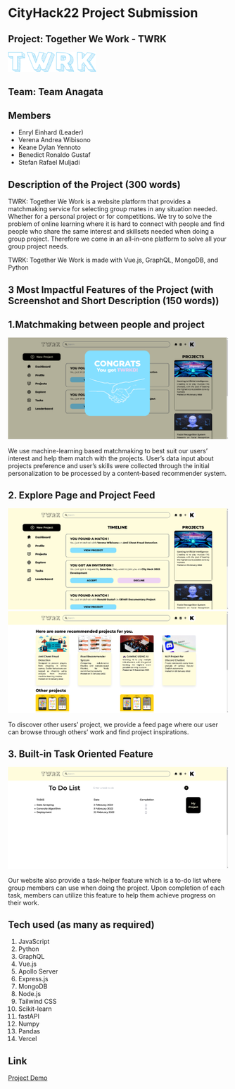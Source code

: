 # CityHack22 Project Submission
## Project: Together We Work - TWRK
<img src="./assets/Asset2.png" width="200" alt="project_logo"/>

## Team: Team Anagata
## Members
- Enryl Einhard (Leader)
- Verena Andrea Wibisono
- Keane Dylan Yennoto
- Benedict Ronaldo Gustaf
- Stefan Rafael Muljadi

## Description of the Project (300 words)
TWRK: Together We Work is a website platform that provides a matchmaking service for selecting group mates in any situation needed. Whether for a personal project or for competitions.  We try to solve the problem of online learning where it is hard to connect with people and find people who share the same interest and skillsets needed when doing a group project. Therefore we come in an all-in-one platform to solve all your group project needs. 

TWRK: Together We Work is made with Vue.js, GraphQL, MongoDB, and Python


## 3 Most Impactful Features of the Project (with Screenshot and Short Description (150 words))
## 1.Matchmaking between people and project

<img src="./assets/screenshot.png" width="500" alt="screenshot"/></br>

We use machine-learning based matchmaking to best suit our users’ interest and help them match with the projects. User’s data input about projects preference and user’s skills were collected through the initial personalization to be processed by a content-based recommender system.

## 2. Explore Page and Project Feed

<img src="./assets/screenshot-2.png" width="500" alt="screenshot"/></br>
<img src="./assets/screenshot-3.png" width="500" alt="screenshot"/></br>

To discover other users’ project, we provide a feed page where our user can browse through others’ work and find project inspirations.

## 3. Built-in Task Oriented Feature

<img src="./assets/screenshot-4.png" width="500" alt="screenshot"/></br>

Our website also provide a task-helper feature which is a to-do list where group members can use when doing the project. Upon completion of each task, members can utilize this feature to help them achieve progress on their work.

## Tech used (as many as required)
1. JavaScript
2. Python
3. GraphQL
4. Vue.js
5. Apollo Server
6. Express.js
7. MongoDB
8. Node.js
9. Tailwind CSS
10. Scikit-learn
11. fastAPI
12. Numpy
13. Pandas
14. Vercel

## Link
[Project Demo](https://youtu.be/psuA-HQeNwc)
